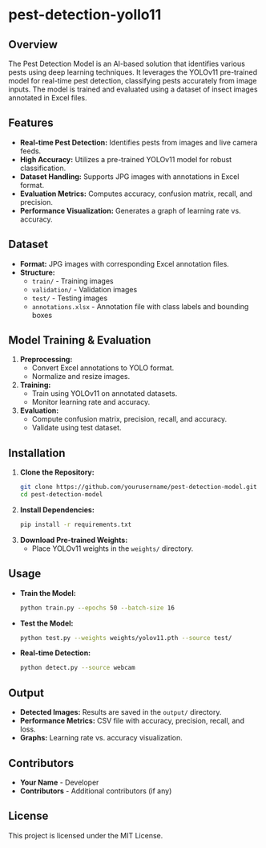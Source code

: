 # pest-detection-yollo11


## Overview
The Pest Detection Model is an AI-based solution that identifies various pests using deep learning techniques. It leverages the YOLOv11 pre-trained model for real-time pest detection, classifying pests accurately from image inputs. The model is trained and evaluated using a dataset of insect images annotated in Excel files.

## Features
- **Real-time Pest Detection:** Identifies pests from images and live camera feeds.
- **High Accuracy:** Utilizes a pre-trained YOLOv11 model for robust classification.
- **Dataset Handling:** Supports JPG images with annotations in Excel format.
- **Evaluation Metrics:** Computes accuracy, confusion matrix, recall, and precision.
- **Performance Visualization:** Generates a graph of learning rate vs. accuracy.

## Dataset
- **Format:** JPG images with corresponding Excel annotation files.
- **Structure:**
  - `train/` - Training images
  - `validation/` - Validation images
  - `test/` - Testing images
  - `annotations.xlsx` - Annotation file with class labels and bounding boxes

## Model Training & Evaluation
1. **Preprocessing:**
   - Convert Excel annotations to YOLO format.
   - Normalize and resize images.
2. **Training:**
   - Train using YOLOv11 on annotated datasets.
   - Monitor learning rate and accuracy.
3. **Evaluation:**
   - Compute confusion matrix, precision, recall, and accuracy.
   - Validate using test dataset.

## Installation
1. **Clone the Repository:**
   ```bash
   git clone https://github.com/yourusername/pest-detection-model.git
   cd pest-detection-model
   ```
2. **Install Dependencies:**
   ```bash
   pip install -r requirements.txt
   ```
3. **Download Pre-trained Weights:**
   - Place YOLOv11 weights in the `weights/` directory.

## Usage
- **Train the Model:**
  ```bash
  python train.py --epochs 50 --batch-size 16
  ```
- **Test the Model:**
  ```bash
  python test.py --weights weights/yolov11.pth --source test/
  ```
- **Real-time Detection:**
  ```bash
  python detect.py --source webcam
  ```

## Output
- **Detected Images:** Results are saved in the `output/` directory.
- **Performance Metrics:** CSV file with accuracy, precision, recall, and loss.
- **Graphs:** Learning rate vs. accuracy visualization.


## Contributors
- **Your Name** - Developer
- **Contributors** - Additional contributors (if any)

## License
This project is licensed under the MIT License.


